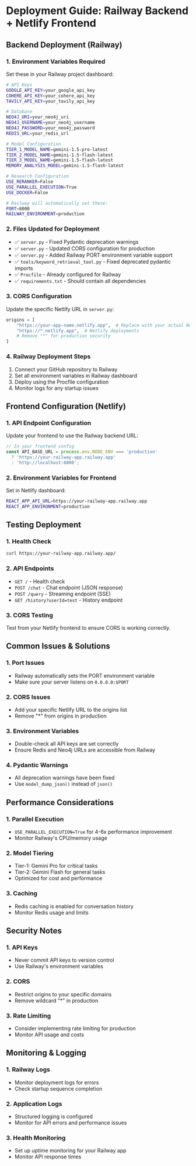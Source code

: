 # Deployment Guide: Railway Backend + Netlify Frontend

## Backend Deployment (Railway)

### 1. **Environment Variables Required**
Set these in your Railway project dashboard:

```bash
# API Keys
GOOGLE_API_KEY=your_google_api_key
COHERE_API_KEY=your_cohere_api_key
TAVILY_API_KEY=your_tavily_api_key

# Database
NEO4J_URI=your_neo4j_uri
NEO4J_USERNAME=your_neo4j_username
NEO4J_PASSWORD=your_neo4j_password
REDIS_URL=your_redis_url

# Model Configuration
TIER_1_MODEL_NAME=gemini-1.5-pro-latest
TIER_2_MODEL_NAME=gemini-1.5-flash-latest
TIER_3_MODEL_NAME=gemini-1.5-flash-latest
MEMORY_ANALYSIS_MODEL=gemini-1.5-flash-latest

# Research Configuration
USE_RERANKER=False
USE_PARALLEL_EXECUTION=True
USE_DOCKER=False

# Railway will automatically set these:
PORT=8000
RAILWAY_ENVIRONMENT=production
```

### 2. **Files Updated for Deployment**
- ✅ `server.py` - Fixed Pydantic deprecation warnings
- ✅ `server.py` - Updated CORS configuration for production
- ✅ `server.py` - Added Railway PORT environment variable support
- ✅ `tools/keyword_retrieval_tool.py` - Fixed deprecated pydantic imports
- ✅ `Procfile` - Already configured for Railway
- ✅ `requirements.txt` - Should contain all dependencies

### 3. **CORS Configuration**
Update the specific Netlify URL in `server.py`:

```python
origins = [
    "https://your-app-name.netlify.app",  # Replace with your actual Netlify URL
    "https://*.netlify.app",  # Netlify deployments
    # Remove "*" for production security
]
```

### 4. **Railway Deployment Steps**
1. Connect your GitHub repository to Railway
2. Set all environment variables in Railway dashboard
3. Deploy using the Procfile configuration
4. Monitor logs for any startup issues

## Frontend Configuration (Netlify)

### 1. **API Endpoint Configuration**
Update your frontend to use the Railway backend URL:

```javascript
// In your frontend config
const API_BASE_URL = process.env.NODE_ENV === 'production' 
  ? 'https://your-railway-app.railway.app'
  : 'http://localhost:8000';
```

### 2. **Environment Variables for Frontend**
Set in Netlify dashboard:

```bash
REACT_APP_API_URL=https://your-railway-app.railway.app
REACT_APP_ENVIRONMENT=production
```

## Testing Deployment

### 1. **Health Check**
```bash
curl https://your-railway-app.railway.app/
```

### 2. **API Endpoints**
- `GET /` - Health check
- `POST /chat` - Chat endpoint (JSON response)
- `POST /query` - Streaming endpoint (SSE)
- `GET /history?userId=test` - History endpoint

### 3. **CORS Testing**
Test from your Netlify frontend to ensure CORS is working correctly.

## Common Issues & Solutions

### 1. **Port Issues**
- Railway automatically sets the PORT environment variable
- Make sure your server listens on `0.0.0.0:$PORT`

### 2. **CORS Issues**
- Add your specific Netlify URL to the origins list
- Remove "*" from origins in production

### 3. **Environment Variables**
- Double-check all API keys are set correctly
- Ensure Redis and Neo4j URLs are accessible from Railway

### 4. **Pydantic Warnings**
- All deprecation warnings have been fixed
- Use `model_dump_json()` instead of `json()`

## Performance Considerations

### 1. **Parallel Execution**
- `USE_PARALLEL_EXECUTION=True` for 4-6x performance improvement
- Monitor Railway's CPU/memory usage

### 2. **Model Tiering**
- Tier-1: Gemini Pro for critical tasks
- Tier-2: Gemini Flash for general tasks
- Optimized for cost and performance

### 3. **Caching**
- Redis caching is enabled for conversation history
- Monitor Redis usage and limits

## Security Notes

### 1. **API Keys**
- Never commit API keys to version control
- Use Railway's environment variables

### 2. **CORS**
- Restrict origins to your specific domains
- Remove wildcard "*" in production

### 3. **Rate Limiting**
- Consider implementing rate limiting for production
- Monitor API usage and costs

## Monitoring & Logging

### 1. **Railway Logs**
- Monitor deployment logs for errors
- Check startup sequence completion

### 2. **Application Logs**
- Structured logging is configured
- Monitor for API errors and performance issues

### 3. **Health Monitoring**
- Set up uptime monitoring for your Railway app
- Monitor API response times 